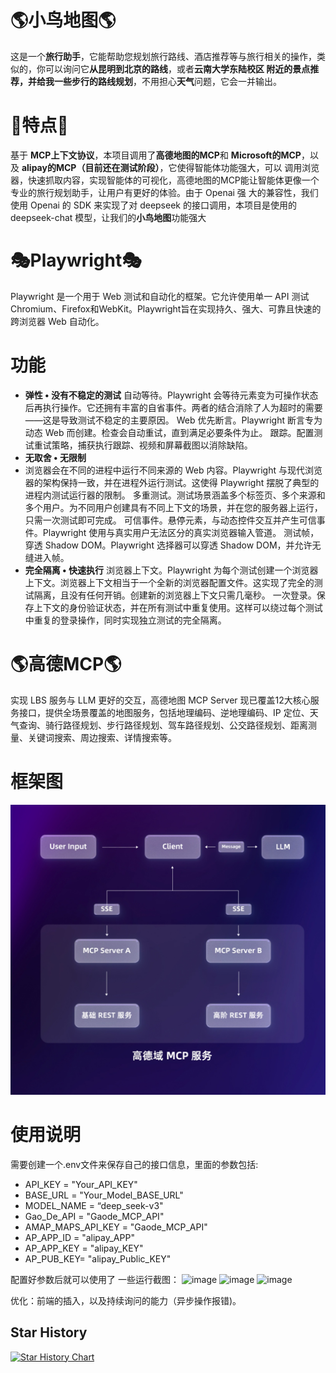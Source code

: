 # 🌎小鸟地图🌎
这是一个**旅行助手**，它能帮助您规划旅行路线、酒店推荐等与旅行相关的操作，类似的，你可以询问它**从昆明到北京的路线**，或者**云南大学东陆校区
附近的景点推荐，并给我一些步行的路线规划**，不用担心**天气**问题，它会一并输出。
# 🌟特点🌟
基于 **MCP上下文协议**，本项目调用了**高德地图的MCP**和 **Microsoft的MCP**，以及 **alipay的MCP（目前还在测试阶段）**，它使得智能体功能强大，可以
调用浏览器，快速抓取内容，实现智能体的可视化，高德地图的MCP能让智能体更像一个专业的旅行规划助手，让用户有更好的体验。由于 Openai 强
大的兼容性，我们使用 Openai 的 SDK 来实现了对 deepseek 的接口调用，本项目是使用的 deepseek-chat 模型，让我们的**小鸟地图**功能强大
# 🎭Playwright🎭
Playwright 是一个用于 Web 测试和自动化的框架。它允许使用单一 API 测试Chromium、Firefox和WebKit。Playwright旨在实现持久、强大、可靠且快速的跨浏览器 Web 自动化。
# 功能 #
- **弹性 • 没有不稳定的测试**
自动等待。Playwright 会等待元素变为可操作状态后再执行操作。它还拥有丰富的自省事件。两者的结合消除了人为超时的需要——这是导致测试不稳定的主要原因。
Web 优先断言。Playwright 断言专为动态 Web 而创建。检查会自动重试，直到满足必要条件为止。
跟踪。配置测试重试策略，捕获执行跟踪、视频和屏幕截图以消除缺陷。
- **无取舍 • 无限制**
- 浏览器会在不同的进程中运行不同来源的 Web 内容。Playwright 与现代浏览器的架构保持一致，并在进程外运行测试。这使得 Playwright 摆脱了典型的进程内测试运行器的限制。
多重测试。测试场景涵盖多个标签页、多个来源和多个用户。为不同用户创建具有不同上下文的场景，并在您的服务器上运行，只需一次测试即可完成。
可信事件。悬停元素，与动态控件交互并产生可信事件。Playwright 使用与真实用户无法区分的真实浏览器输入管道。
测试帧，穿透 Shadow DOM。Playwright 选择器可以穿透 Shadow DOM，并允许无缝进入帧。
- **完全隔离 • 快速执行**
浏览器上下文。Playwright 为每个测试创建一个浏览器上下文。浏览器上下文相当于一个全新的浏览器配置文件。这实现了完全的测试隔离，且没有任何开销。创建新的浏览器上下文只需几毫秒。
一次登录。保存上下文的身份验证状态，并在所有测试中重复使用。这样可以绕过每个测试中重复的登录操作，同时实现独立测试的完全隔离。
# 🌎高德MCP🌎 #
实现 LBS 服务与 LLM 更好的交互，高德地图 MCP Server 现已覆盖12大核心服务接口，提供全场景覆盖的地图服务，包括地理编码、逆地理编码、IP 定位、天气查询、骑行路径规划、步行路径规划、驾车路径规划、公交路径规划、距离测量、关键词搜索、周边搜索、详情搜索等。
# 框架图 #
![img.png](img.png)
# 使用说明 #
需要创建一个.env文件来保存自己的接口信息，里面的参数包括:
- API_KEY = "Your_API_KEY"
- BASE_URL = "Your_Model_BASE_URL"
- MODEL_NAME = “deep_seek-v3"
- Gao_De_API = "Gaode_MCP_API"
- AMAP_MAPS_API_KEY = "Gaode_MCP_API"
- AP_APP_ID = "alipay_APP"
- AP_APP_KEY = "alipay_KEY"
- AP_PUB_KEY= "alipay_Public_KEY"

配置好参数后就可以使用了
一些运行截图：
![image](https://github.com/user-attachments/assets/87d6e4cf-bfe6-463e-9098-f43b6cdf01ef)
![image](https://github.com/user-attachments/assets/d78a6f44-2705-4fc4-ad35-eadf9b383176)
![image](https://github.com/user-attachments/assets/9ca8637f-3294-4ff3-b6a1-18900e48e4ff)

优化：前端的插入，以及持续询问的能力（异步操作报错)。
## Star History

[![Star History Chart](https://api.star-history.com/svg?repos=Heisenberg-Gao/TravelBird&type=Date)](https://www.star-history.com/#Heisenberg-Gao/TravelBird&Date)
